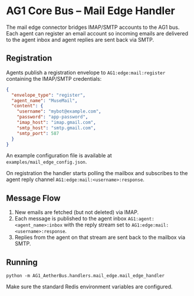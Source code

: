 # AG1 Core Bus – Mail Edge Handler

The mail edge connector bridges IMAP/SMTP accounts to the AG1 bus. Each agent can register an email account so incoming emails are delivered to the agent inbox and agent replies are sent back via SMTP.

## Registration
Agents publish a registration envelope to `AG1:edge:mail:register` containing the IMAP/SMTP credentials:

```json
{
  "envelope_type": "register",
  "agent_name": "MuseMail",
  "content": {
    "username": "mybot@example.com",
    "password": "app-password",
    "imap_host": "imap.gmail.com",
    "smtp_host": "smtp.gmail.com",
    "smtp_port": 587
  }
}
```
An example configuration file is available at `examples/mail_edge_config.json`.

On registration the handler starts polling the mailbox and subscribes to the agent reply channel `AG1:edge:mail:<username>:response`.

## Message Flow
1. New emails are fetched (but not deleted) via IMAP.
2. Each message is published to the agent inbox `AG1:agent:<agent_name>:inbox` with the reply stream set to `AG1:edge:mail:<username>:response`.
3. Replies from the agent on that stream are sent back to the mailbox via SMTP.

## Running
```
python -m AG1_AetherBus.handlers.mail_edge.mail_edge_handler
```
Make sure the standard Redis environment variables are configured.
